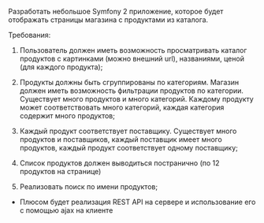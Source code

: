 Разработать небольшое Symfony 2 приложение, которое будет отображать страницы
магазина с продуктами из каталога.
 
Требования:
1) Пользователь должен иметь возможность просматривать каталог продуктов
с картинками (можно внешний url), названиями, ценой (для каждого продукта);
 
2) Продукты должны быть сгруппированы по категориям. Магазин должен иметь
возможность фильтрации продуктов по категории. Существует много продуктов
и много категорий. Каждому продукту может соответствовать много категорий,
каждая категория содержит много продуктов;
 
3) Каждый продукт соответствует поставщику. Существует много продуктов
и поставщиков, каждый поставщик имеет много продуктов, каждый продукт
соответствует одному поставщику;
 
4) Список продуктов должен выводиться постранично (по 12 продуктов на
странице)
 
5) Реализовать поиск по имени продуктов;
 
* Плюсом будет реализация REST API на сервере и использование его с помощью ajax на клиенте
